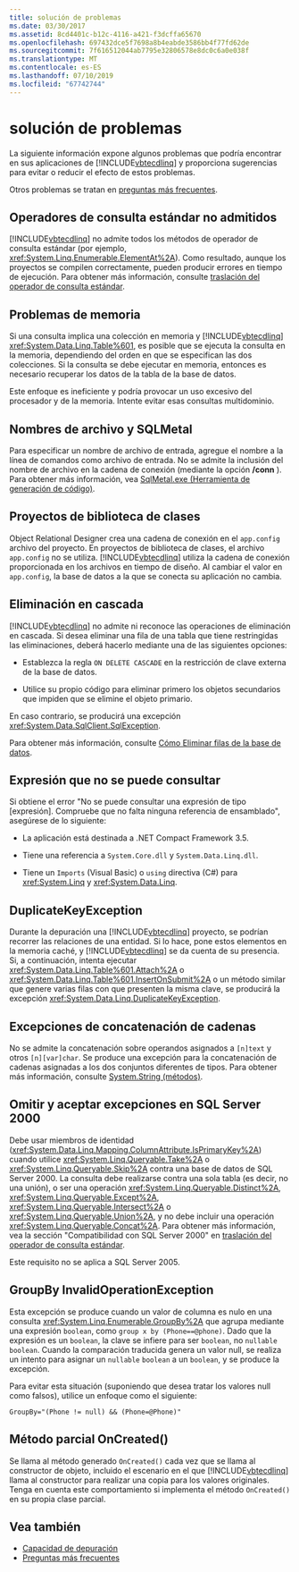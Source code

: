 ```yaml
---
title: solución de problemas
ms.date: 03/30/2017
ms.assetid: 8cd4401c-b12c-4116-a421-f3dcffa65670
ms.openlocfilehash: 697432dce5f7698a8b4eabde3586bb4f77fd62de
ms.sourcegitcommit: 7f616512044ab7795e32806578e8dc0c6a0e038f
ms.translationtype: MT
ms.contentlocale: es-ES
ms.lasthandoff: 07/10/2019
ms.locfileid: "67742744"
---
```

# <a name="troubleshooting"></a>solución de problemas
La siguiente información expone algunos problemas que podría encontrar en sus aplicaciones de [!INCLUDE[vbtecdlinq](../../../../../../includes/vbtecdlinq-md.md)] y proporciona sugerencias para evitar o reducir el efecto de estos problemas.  
  
 Otros problemas se tratan en [preguntas más frecuentes](../../../../../../docs/framework/data/adonet/sql/linq/frequently-asked-questions.md).  
  
## <a name="unsupported-standard-query-operators"></a>Operadores de consulta estándar no admitidos  
 [!INCLUDE[vbtecdlinq](../../../../../../includes/vbtecdlinq-md.md)] no admite todos los métodos de operador de consulta estándar (por ejemplo, <xref:System.Linq.Enumerable.ElementAt%2A>). Como resultado, aunque los proyectos se compilen correctamente, pueden producir errores en tiempo de ejecución. Para obtener más información, consulte [traslación del operador de consulta estándar](../../../../../../docs/framework/data/adonet/sql/linq/standard-query-operator-translation.md).  
  
## <a name="memory-issues"></a>Problemas de memoria  
 Si una consulta implica una colección en memoria y [!INCLUDE[vbtecdlinq](../../../../../../includes/vbtecdlinq-md.md)] <xref:System.Data.Linq.Table%601>, es posible que se ejecuta la consulta en la memoria, dependiendo del orden en que se especifican las dos colecciones. Si la consulta se debe ejecutar en memoria, entonces es necesario recuperar los datos de la tabla de la base de datos.  
  
 Este enfoque es ineficiente y podría provocar un uso excesivo del procesador y de la memoria. Intente evitar esas consultas multidominio.  
  
## <a name="file-names-and-sqlmetal"></a>Nombres de archivo y SQLMetal  
 Para especificar un nombre de archivo de entrada, agregue el nombre a la línea de comandos como archivo de entrada. No se admite la inclusión del nombre de archivo en la cadena de conexión (mediante la opción **/conn** ). Para obtener más información, vea [SqlMetal.exe (Herramienta de generación de código)](../../../../../../docs/framework/tools/sqlmetal-exe-code-generation-tool.md).  
  
## <a name="class-library-projects"></a>Proyectos de biblioteca de clases  
 Object Relational Designer crea una cadena de conexión en el `app.config` archivo del proyecto. En proyectos de biblioteca de clases, el archivo `app.config` no se utiliza. [!INCLUDE[vbtecdlinq](../../../../../../includes/vbtecdlinq-md.md)] utiliza la cadena de conexión proporcionada en los archivos en tiempo de diseño. Al cambiar el valor en `app.config`, la base de datos a la que se conecta su aplicación no cambia.  
  
## <a name="cascade-delete"></a>Eliminación en cascada  
 [!INCLUDE[vbtecdlinq](../../../../../../includes/vbtecdlinq-md.md)] no admite ni reconoce las operaciones de eliminación en cascada. Si desea eliminar una fila de una tabla que tiene restringidas las eliminaciones, deberá hacerlo mediante una de las siguientes opciones:  
  
- Establezca la regla `ON DELETE CASCADE` en la restricción de clave externa de la base de datos.  
  
- Utilice su propio código para eliminar primero los objetos secundarios que impiden que se elimine el objeto primario.  
  
 En caso contrario, se producirá una excepción <xref:System.Data.SqlClient.SqlException>.  
  
 Para obtener más información, consulte [Cómo Eliminar filas de la base de datos](../../../../../../docs/framework/data/adonet/sql/linq/how-to-delete-rows-from-the-database.md).  
  
## <a name="expression-not-queryable"></a>Expresión que no se puede consultar  
 Si obtiene el error "No se puede consultar una expresión de tipo [expresión]. Compruebe que no falta ninguna referencia de ensamblado", asegúrese de lo siguiente:  
  
- La aplicación está destinada a .NET Compact Framework 3.5.  
  
- Tiene una referencia a `System.Core.dll` y `System.Data.Linq.dll`.  
  
- Tiene un `Imports` (Visual Basic) o `using` directiva (C#) para <xref:System.Linq> y <xref:System.Data.Linq>.  
  
## <a name="duplicatekeyexception"></a>DuplicateKeyException  
 Durante la depuración una [!INCLUDE[vbtecdlinq](../../../../../../includes/vbtecdlinq-md.md)] proyecto, se podrían recorrer las relaciones de una entidad. Si lo hace, pone estos elementos en la memoria caché, y [!INCLUDE[vbtecdlinq](../../../../../../includes/vbtecdlinq-md.md)] se da cuenta de su presencia. Si, a continuación, intenta ejecutar <xref:System.Data.Linq.Table%601.Attach%2A> o <xref:System.Data.Linq.Table%601.InsertOnSubmit%2A> o un método similar que genere varias filas con que presenten la misma clave, se producirá la excepción <xref:System.Data.Linq.DuplicateKeyException>.  
  
## <a name="string-concatenation-exceptions"></a>Excepciones de concatenación de cadenas  
 No se admite la concatenación sobre operandos asignados a `[n]text` y otros `[n][var]char`. Se produce una excepción para la concatenación de cadenas asignadas a los dos conjuntos diferentes de tipos. Para obtener más información, consulte [System.String (métodos)](../../../../../../docs/framework/data/adonet/sql/linq/system-string-methods.md).  
  
## <a name="skip-and-take-exceptions-in-sql-server-2000"></a>Omitir y aceptar excepciones en SQL Server 2000  
 Debe usar miembros de identidad (<xref:System.Data.Linq.Mapping.ColumnAttribute.IsPrimaryKey%2A>) cuando utilice <xref:System.Linq.Queryable.Take%2A> o <xref:System.Linq.Queryable.Skip%2A> contra una base de datos de SQL Server 2000. La consulta debe realizarse contra una sola tabla (es decir, no una unión), o ser una operación <xref:System.Linq.Queryable.Distinct%2A>, <xref:System.Linq.Queryable.Except%2A>, <xref:System.Linq.Queryable.Intersect%2A> o <xref:System.Linq.Queryable.Union%2A>, y no debe incluir una operación <xref:System.Linq.Queryable.Concat%2A>. Para obtener más información, vea la sección "Compatibilidad con SQL Server 2000" en [traslación del operador de consulta estándar](../../../../../../docs/framework/data/adonet/sql/linq/standard-query-operator-translation.md).  
  
 Este requisito no se aplica a SQL Server 2005.  
  
## <a name="groupby-invalidoperationexception"></a>GroupBy InvalidOperationException  
 Esta excepción se produce cuando un valor de columna es nulo en una consulta <xref:System.Linq.Enumerable.GroupBy%2A> que agrupa mediante una expresión `boolean`, como `group x by (Phone==@phone)`. Dado que la expresión es un `boolean`, la clave se infiere para ser `boolean`, no `nullable` `boolean`. Cuando la comparación traducida genera un valor null, se realiza un intento para asignar un `nullable` `boolean` a un `boolean`, y se produce la excepción.  
  
 Para evitar esta situación (suponiendo que desea tratar los valores null como falsos), utilice un enfoque como el siguiente:  
  
 `GroupBy="(Phone != null) && (Phone=@Phone)"`  
  
## <a name="oncreated-partial-method"></a>Método parcial OnCreated()  
 Se llama al método generado `OnCreated()` cada vez que se llama al constructor de objeto, incluido el escenario en el que [!INCLUDE[vbtecdlinq](../../../../../../includes/vbtecdlinq-md.md)] llama al constructor para realizar una copia para los valores originales. Tenga en cuenta este comportamiento si implementa el método `OnCreated()` en su propia clase parcial.  
  
## <a name="see-also"></a>Vea también

- [Capacidad de depuración](../../../../../../docs/framework/data/adonet/sql/linq/debugging-support.md)
- [Preguntas más frecuentes](../../../../../../docs/framework/data/adonet/sql/linq/frequently-asked-questions.md)
